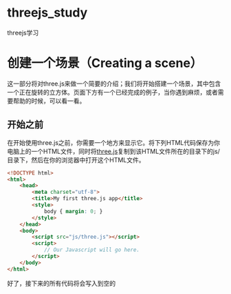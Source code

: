 # threejs_study
threejs学习

# 创建一个场景（Creating a scene）

这一部分将对three.js来做一个简要的介绍；我们将开始搭建一个场景，其中包含一个正在旋转的立方体。页面下方有一个已经完成的例子，当你遇到麻烦，或者需要帮助的时候，可以看一看。

## 开始之前

在开始使用three.js之前，你需要一个地方来显示它。将下列HTML代码保存为你电脑上的一个HTML文件，同时将[three.js](https://threejs.org/build/three.js)复制到该HTML文件所在的目录下的js/目录下，然后在你的浏览器中打开这个HTML文件。

```html
<!DOCTYPE html> 
<html> 	
    <head> 		
        <meta charset="utf-8"> 		
        <title>My first three.js app</title> 		
        <style> 			
            body { margin: 0; } 		
        </style> 	
    </head> 	
    <body> 		
        <script src="js/three.js"></script> 		
        <script> 			
            // Our Javascript will go here. 		
        </script> 	
    </body> 
</html>
```



好了，接下来的所有代码将会写入到空的<script>标签中。

## 创建一个场景

为了真正能够让你的场景借助three.js来进行显示，我们需要以下几个对象：场景、相机和渲染器，这样我们就能透过摄像机渲染出场景。

```javascript
const scene = new THREE.Scene(); 
const camera = new THREE.PerspectiveCamera( 75, window.innerWidth / window.innerHeight, 0.1, 1000 ); 
const renderer = new THREE.WebGLRenderer(); 
renderer.setSize( window.innerWidth, window.innerHeight ); 
document.body.appendChild( renderer.domElement );
```

我们花一点点时间来解释一下这里发生了什么。我们现在建立了场景、相机和渲染器。

three.js里有几种不同的相机，在这里，我们使用的是**PerspectiveCamera**（透视摄像机）。

第一个参数是**视野角度（FOV）**。视野角度就是无论在什么时候，你所能在显示器上看到的场景的范围，它的单位是角度(与弧度区分开)。

第二个参数是**长宽比（aspect ratio）**。 也就是你用一个物体的宽除以它的高的值。比如说，当你在一个宽屏电视上播放老电影时，可以看到图像仿佛是被压扁的。

接下来的两个参数是**近截面**（near）和**远截面**（far）。 当物体某些部分比摄像机的**远截面**远或者比**近截面**近的时候，该这些部分将不会被渲染到场景中。或许现在你不用担心这个值的影响，但未来为了获得更好的渲染性能，你将可以在你的应用程序里去设置它。

接下来是渲染器。这里是施展魔法的地方。除了我们在这里用到的WebGLRenderer渲染器之外，Three.js同时提供了其他几种渲染器，当用户所使用的浏览器过于老旧，或者由于其他原因不支持WebGL时，可以使用这几种渲染器进行降级。

除了创建一个渲染器的实例之外，我们还需要在我们的应用程序里设置一个渲染器的尺寸。比如说，我们可以使用所需要的渲染区域的宽高，来让渲染器渲染出的场景填充满我们的应用程序。因此，我们可以将渲染器宽高设置为浏览器窗口宽高。对于性能比较敏感的应用程序来说，你可以使用**setSize**传入一个较小的值，例如**window.innerWidth/2**和**window.innerHeight/2**，这将使得应用程序在渲染时，以一半的长宽尺寸渲染场景。

如果你希望保持你的应用程序的尺寸，但是以较低的分辨率来渲染，你可以在调用**setSize**时，将**updateStyle**（第三个参数）设为false。例如，假设你的<canvas> 标签现在已经具有了100%的宽和高，调用**setSize(window.innerWidth/2, window.innerHeight/2, false)**将使得你的应用程序以一半的分辨率来进行渲染。

最后一步很重要，我们将**renderer**（渲染器）的dom元素（renderer.domElement）添加到我们的HTML文档中。这就是渲染器用来显示场景给我们看的<canvas>元素。

*“嗯，看起来很不错，那你说的那个立方体在哪儿？”*接下来，我们就来添加立方体。

```js
const geometry = new THREE.BoxGeometry(); 
const material = new THREE.MeshBasicMaterial( { color: 0x00ff00 } ); 
const cube = new THREE.Mesh( geometry, material ); 
scene.add( cube ); 
camera.position.z = 5;
```

要创建一个立方体，我们需要一个**BoxGeometry**（立方体）对象. 这个对象包含了一个立方体中所有的顶点（**vertices**）和面（**faces**）。未来我们将在这方面进行更多的探索。

接下来，对于这个立方体，我们需要给它一个材质，来让它有颜色。Three.js自带了几种材质，在这里我们使用的是**MeshBasicMaterial**。所有的材质都存有应用于他们的属性的对象。在这里为了简单起见，我们只设置一个color属性，值为**0x00ff00**，也就是绿色。这里所做的事情，和在CSS或者Photoshop中使用十六进制(**hex colors**)颜色格式来设置颜色的方式一致。

第三步，我们需要一个**Mesh**（网格）。 网格包含一个几何体以及作用在此几何体上的材质，我们可以直接将网格对象放入到我们的场景中，并让它在场景中自由移动。

默认情况下，当我们调用**scene.add()**的时候，物体将会被添加到**(0,0,0)**坐标。但将使得摄像机和立方体彼此在一起。为了防止这种情况的发生，我们只需要将摄像机稍微向外移动一些即可。

## 渲染场景

现在，如果将之前写好的代码复制到HTML文件中，你不会在页面中看到任何东西。这是因为我们还没有对它进行真正的渲染。为此，我们需要使用一个被叫做“**渲染循环**”（render loop）或者“**动画循环**”（animate loop）的东西。

```js
function animate() { 
    requestAnimationFrame( animate ); 
    renderer.render( scene, camera ); 
} 
animate();
```



在这里我们创建了一个使渲染器能够在每次屏幕刷新时对场景进行绘制的循环（在大多数屏幕上，刷新率一般是60次/秒）。如果你是一个浏览器游戏开发的新手，你或许会说*“为什么我们不直接用setInterval来实现刷新的功能呢？”*当然啦，我们的确可以用setInterval，但是，**requestAnimationFrame**有很多的优点。最重要的一点或许就是当用户切换到其它的标签页时，它会暂停，因此不会浪费用户宝贵的处理器资源，也不会损耗电池的使用寿命。

## 使立方体动起来

在开始之前，如果你已经将上面的代码写入到了你所创建的文件中，你可以看到一个绿色的方块。让我们来做一些更加有趣的事 —— 让它旋转起来。

将下列代码添加到animate()函数中**renderer.render**调用的上方：

```js
cube.rotation.x += 0.01; 
cube.rotation.y += 0.01;
```



这段代码每帧都会执行（正常情况下是60次/秒），这就让立方体有了一个看起来很不错的旋转动画。基本上来说，当应用程序运行时，如果你想要移动或者改变任何场景中的东西，都必须要经过这个动画循环。当然，你可以在这个动画循环里调用别的函数，这样你就不会写出有上百行代码的**animate**函数。

## 结果

祝贺你！你现在已经成功完成了你的第一个Three.js应用程序。虽然它很简单，但现在你已经有了一个入门的起点。

下面是完整的代码，可在[live example](https://jsfiddle.net/fxurzeb4/)运行、编辑；运行或者修改代码有助于你更好的理解它是如何工作的。

```html
<html> 	
    <head> 		
        <meta charset="utf-8"> 		
        <title>My first three.js app</title> 		
        <style> 			
            body { margin: 0; } 		
        </style> 	
    </head> 	
    <body> 		
        <script src="js/three.js"></script> 		
        <script> 			
            const scene = new THREE.Scene(); 			
            const camera = new THREE.PerspectiveCamera( 75, window.innerWidth / window.innerHeight, 0.1, 1000 );  			
            const renderer = new THREE.WebGLRenderer(); 			
            renderer.setSize( window.innerWidth, window.innerHeight ); 			
            document.body.appendChild( renderer.domElement );  			
            const geometry = new THREE.BoxGeometry(); 			
            const material = new THREE.MeshBasicMaterial( { color: 0x00ff00 } ); 			
            const cube = new THREE.Mesh( geometry, material ); 			
            scene.add( cube );  			
            camera.position.z = 5;  			
            const animate = function () { 				
                requestAnimationFrame( animate );  				
                cube.rotation.x += 0.01; 				
                cube.rotation.y += 0.01;  				
                renderer.render( scene, camera ); 			
            };  			
            animate(); 		
        </script> 	
    </body> 
</html>
```



# 安装（Installation）

你可以使用[npm](https://www.npmjs.com/)以及现代构建工具来安装 three.js ，也可以只需静态主机或是 CDN 来快速上手。对于大多数用户来说，从 npm 安装是最佳选择。

无论你选择哪种方式，请始终保持一致，并注意从相同版本的库中导入所有文件。混合不同来源的文件可能会导致包含重复代码，甚至会以意料之外的方式破坏应用程序，

所有安装 three.js 的方式都依赖于 ES modules（参见 [Eloquent JavaScript: ECMAScript Modules](https://eloquentjavascript.net/10_modules.html#h_hF2FmOVxw7)）。ES modules使你能够在最终项目中包含所需库的一小部分。

## 安装自 npm

要安装[three](https://www.npmjs.com/package/three) 的 npm 模块，请在你的项目文件夹里打开终端窗口，并运行：

```shell
npm install --save three
```

包将会被下载并安装。然后你就可以将它导入你的代码了：

```javascript
// 方式 1: 导入整个 three.js核心库 
import * as THREE from 'three'; 
const scene = new THREE.Scene();  

// 方式 2: 仅导入你所需要的部分 
import { Scene } from 'three'; 
const scene = new Scene();
```

从npm上进行安装的时候，几乎总是使用某种构建工具（[bundling tool](https://eloquentjavascript.net/10_modules.html#h_zWTXAU93DC)）来将你项目中需要的所有包组合到一个独立的JavaScript软件中。虽然任何现代的 JavaScript 打包器都可以和 three.js 一起使用，但最流行的选择是 [webpack](https://webpack.js.org/) 。

并非所有功能都可以通过 *three* 模块来直接访问（也称为“裸导入”）。three.js 中其它较为流行的部分 —— 如控制器（control）、加载器（loader）以及后期处理效果（post-processing effect） —— 必须从 [examples/jsm](https://github.com/mrdoob/three.js/tree/dev/examples/jsm) 子目录下导入。了解更多信息，请参阅下方的*示例*。

你可以从 [Eloquent JavaScript: Installing with npm](https://eloquentjavascript.net/20_node.html#h_J6hW/SmL/a) 来了解更多有关 npm 模块的信息。

## 从CDN或静态主机安装

通过将文件上传到你自己的服务器，或是使用一个已存在的CDN，three.js 便可以不借助任何构建系统来进行使用。由于 three.js 依赖于ES module，因此任何引用它的script标签必须使用*type="module"*。如下所示：

```html
<script type="module">    
    // 通过访问 https://cdn.skypack.dev/three 来查找最新版本。    
    import * as THREE from 'https://cdn.skypack.dev/three@<version>';    
    const scene = new THREE.Scene();  
</script>
```



并非所有功能都可以通过 *build/three.module.js* 模块来直接访问。three.js 中其它较为流行的部分 —— 如控制器（control）、加载器（loader）以及后期处理效果（post-processing effect） —— 必须从 [examples/jsm](https://github.com/mrdoob/three.js/tree/dev/examples/jsm) 子目录下导入。了解更多信息，请参阅下方的*示例*。

## 示例

three.js的核心专注于3D引擎最重要的组件。其它很多有用的组件 —— 如控制器（control）、加载器（loader）以及后期处理效果（post-processing effect） —— 是 [examples/jsm](https://github.com/mrdoob/three.js/tree/dev/examples/jsm) 目录的一部分。它们被称为“示例”，虽然你可以直接将它们拿来使用，但它们也需要重新混合以及定制。这些组件和 three.js 的核心保持同步，而 npm 上类似的第三方包则由不同的作者进行维护，可能不是最新的。

示例无需被单独地*安装*，但需要被单独地*导入*。如果 three.js 是使用 npm 来安装的，你可以使用如下代码来加载轨道控制器（OrbitControls）：

```js
import { OrbitControls } from 'three/examples/jsm/controls/OrbitControls.js'; 
const controls = new OrbitControls();
```



如果 three.js 安装自一个 CDN ，请使用相同的 CDN 来安装其他组件：

```html
<script type="module">    
    // 通过访问 https://cdn.skypack.dev/three 来查找最新版本。    
    import { OrbitControls } from 'https://cdn.skypack.dev/three@<version>/examples/jsm/controls/OrbitControls.js';    
    const controls = new OrbitControls();  
</script>
```



所有文件使用相同版本是十分重要的。请勿从不同版本导入不同的示例，也不要使用与 three.js 本身版本不一致的示例。

## 兼容性

### CommonJS 导入

虽然现代的 JavaScript 打包器已经默认支持ES module，然而也有一些较旧的构建工具并不支持。对于这些情况，你或许可以对这些打包器进行配置，让它们能够理解 ES module 。例如，[Browserify](http://browserify.org/) 仅需 [babelify](https://github.com/babel/babelify) 插件。

### Import maps

和从静态主机或CDN来进行安装的方式相比，从npm安装时，导入的路径有所不同。我们意识到，对于使用两种不同方式的用户群体来说，这是一个人体工程学问题。使用构建工具与打包器的开发者更喜欢仅使用单独的包说明符（如'three'）而非相对路径，而*examples/*目录中的文件使用相对于 *three.module.js* 的引用并不符合这一期望。对于不使用构建工具的人（用于快速原型、学习或个人参考）来说，或许也会很反感这些相对导入。这些相对导入需要确定目录结构，并且比全局 *THREE.** 命名空间更不宽容。

我们希望在 [import maps](https://github.com/WICG/import-maps) 广泛可用时，能够移除这些相对路径，将它们替换为单独的包说明符，'three'。这更加符合构建工具对npm包的期望，且使得两种用户群体在导入文件时能够编写完全相同的代码。对于更偏向于避免使用构建工具的用户来说，一个简单的 JSON 映射即可将所有的导入都定向到一个 CDN 或是静态文件夹。通过实验，目前你可以通过一个 import map 的 polyfill，来尝试更简洁的导入，如 [import map example](https://glitch.com/edit/#!/three-import-map?path=index.html) 示例中所示。

### Node.js

在 [Node.js](https://eloquentjavascript.net/20_node.html) 下使用 three.js 较为困难，原因有2条：

首先， three.js 是为 web 而构建的，其依赖于浏览器，以及并不总是存在于 Node.js 中的 DOM API。其中的一些问题可使用类似 [headless-gl](https://github.com/stackgl/headless-gl) 的 shim ，或使用定制的替代品来替换掉一些组件（例如 TextureLoader ）来进行解决。其他的 DOM API 或许和使用它们的代码紧密相连在一起，并且很难解决。我们欢迎简单且可维护的 pull request，以改善对 Node.js 的支持。但建议您首先提出一个 issue 来讨论您的改进。

第二，Node.js 对于 ES module 的支持可以说……很复杂。在 Node.js v12 中， three.js 的核心库可使用 *require('three')* 来作为 CommonJS module 进行导入。然而，大多数在 *examples/jsm* 中的示例组件并不能够这样。未来版本的 Node.js 或许可以解决这个问题，但同时你可能需要一些类似 [esm](https://github.com/standard-things/esm) 的解决方案，来使得你的 Node.js 应用程序识别 ES module。

# 浏览器支持（Browser support）

## 总览

在所有现代浏览器中，Three.js可以使用WebGL来渲染场景。对于较旧的浏览器，特别是Internet Explorer 10或者更低版本浏览器，你将需要回落到其它[renderers](https://github.com/mrdoob/three.js/tree/master/examples/jsm/renderers)（CSS2DRenderer、CSS3DRenderer、SVGRenderer）。此外，你或许不得不包含一些额外的“填充物”来解决兼容性问题，特别是当你使用[/examples](https://github.com/mrdoob/three.js/tree/master/examples)目录中的文件时。

注意：如果你并不需要支持较旧的浏览器，那就不推荐使用其他渲染器来进行渲染，因为与WebGLRenderer相比，其它渲染器渲染较慢，并且不支持WebGL的诸多特性。

## 支持WebGL的浏览器

Google Chrome 9+、Firefox 4+、Opera 15+、Safari 5.1+、Internet Explorer 11 和 Microsoft Edge。你可以点击[Can I use WebGL](https://caniuse.com/#feat=webgl)来查阅各个浏览器对WebGL的支持性。

## 在Three.js中所使用到的JavaScript语言特性或者Web API

这里是一些在Three.js中使用到的特性，其中的一部分需要额外的“填充物”（Polyfills）来解决兼容性问题。

| 特性             | 适用范围 | 模块                                                         |
| :--------------- | :------- | :----------------------------------------------------------- |
| Typed Arrays     | Source   | BufferAttribute, BufferGeometry, etc.                        |
| Web Audio API    | Source   | Audio, AudioContext, AudioListener, etc.                     |
| WebXR Device API | Source   | WebXRManager                                                 |
| Blob             | Source   | FileLoader, etc.                                             |
| Promise          | Examples | GLTFLoader, DRACOLoader, BasisTextureLoader, GLTFExporter, VRButton, ARButton, etc. |
| Fetch            | Examples | ImageBitmapLoader, etc.                                      |
| File API         | Examples | GLTFExporter, etc.                                           |
| URL API          | Examples | GLTFLoader, etc.                                             |
| Pointer Lock API | Examples | PointerLockControls                                          |

## 关于用于解决兼容性问题的“填充物”

根据你的需求，引入相关的“填充物”即可。以IE9为例，你至少需要来使用“填充物”完成以下的功能。

- Typed Arrays
- Blob

### 建议的“填充物”

- [core-js](https://github.com/zloirock/core-js)
- [typedarray.js](https://github.com/inexorabletash/polyfill/blob/master/typedarray.js)
- [ES6-Promise](https://github.com/stefanpenner/es6-promise/)
- [Blob.js](https://github.com/eligrey/Blob.js)
- [fetch](https://github.com/github/fetch)

# WebGL兼容性检查（WebGL compatibility check）

虽然这个问题现在已经变得越来不明显，但不可否定的是，某些设备以及浏览器直到现在仍然不支持WebGL。
以下的方法可以帮助你检测当前用户所使用的环境是否支持WebGL，如果不支持，将会向用户提示一条信息。

请将https://github.com/mrdoob/three.js/blob/master/examples/jsm/WebGL.js引入到你的文件，并在尝试开始渲染之前先运行该文件。

```js
if (WEBGL.isWebGLAvailable()) {    
    // Initiate function or other initializations here    
    animate(); 
} else {    
    const warning = WEBGL.getWebGLErrorMessage(); 
    document.getElementById('container').appendChild(warning); 
}
```

# 如何在本地运行Three.js（How to run things locally）

倘若你只是使用Three.js库中所提供的几何体，且不载入任何纹理贴图，则网页是可以从本地的文件系统中打开，并且是能够直接运行的，只需在文件管理器中双击HTML文件，它就可以在浏览器中进行显示。 （此时你将在地址栏中看到类似这样的URL：*file:///yourFile.html*）

## 从外部文件载入的内容

倘若你需要从外部文件里载入几何体或是纹理贴图，由于浏览器[same origin policy](http://en.wikipedia.org/wiki/Same_origin_policy)（同源策略）的安全限制，从本地文件系统载入外部文件将会失败，同时抛出安全性异常。

这里有两种方法来解决这个问题：

1. 在浏览器中改变本地文件的安全策略，这将使你可以通过`file:///yourFile.html`来直接运行本地文件系统中的文件。
2. 从本地的服务器运行文件，这可以让你通过`http://localhost/yourFile.html`来访问运行在本地服务器上的文件。

倘若你选择第一种方法，请小心，倘若你使用同一个浏览器来进行日常网络冲浪，你将可能会触发一些漏洞。 你或许可以创建一个用于开发环境的独立的浏览器配置文件或者快捷方式，仅仅用于本地开发；这将使得日常使用环境与开发环境相分离，以保证日常使用环境的安全性。 接下来，我们来看一看除此之外的别的方法。

## 运行一个本地的服务器

很多的编程语言都具有一个内置的简易HTTP服务器。它们的功能并不像能够被用于生产环境的服务器，例如[Apache](https://www.apache.org/) 或者 [NGINX](https://nginx.org/)那样完善， 但对于你来测试three.js应用程序来说，它们就已经足够了。

### 流行的代码编辑器插件

一些代码编辑器具有插件，可以根据需要生成简单的服务器。

- Visual Studio Code [Live Server](https://marketplace.visualstudio.com/items?itemName=ritwickdey.LiveServer) 插件。
- Atom [Live Server](https://atom.io/packages/atom-live-server) 插件。

### Servez

[Servez](https://greggman.github.io/servez) 一个具有界面的简单服务器。

### Node.js server

Node.js 具有一个简单的HTTP服务器包，如需安装，请执行：

```
npm install http-server -g
```

若要从本地目录下运行，请执行：

```
http-server . -p 8000
```

### Python server

如果你已经安装好了[Python](http://python.org/)，只需要从命令行里便可以运行它（从工作目录）：

```
//Python 2.x python -m SimpleHTTPServer //Python 3.x python -m http.server
```

这将会在为当前目录在8000端口创建一个服务器，也就是说你可以在地址栏里输入这个地址来访问已经创建好的服务器：

```
http://localhost:8000/
```

### Ruby server

如果你已经安装好了Ruby，通过执行下列命也可以创建同样的服务器：

```
ruby -r webrick -e "s = WEBrick::HTTPServer.new(:Port => 8000, :DocumentRoot => Dir.pwd); trap('INT') { s.shutdown }; s.start"
```

### PHP server

PHP自从5.4.0版本开始，就内置了一个Web服务器：

```
php -S localhost:8000
```

### Lighttpd

Lighttpd是一个轻量级的通用Web服务器，在这里，我们将介绍如何在OS X上使用HomeBrew来安装它。 和我们在这里讨论的其他服务器不同，lighttpd是一个成熟的、准用于生产环境的服务器。

1. 通过HomeBrew安装lighttpd`brew install lighttpd`
2. 在你希望作为服务器来运行的目录里，创建一个名为lighttpd.conf的配置文件。 这是一个配置文件的样本：[TutorialConfiguration](http://redmine.lighttpd.net/projects/lighttpd/wiki/TutorialConfiguration)。
3. 在配置文件里，将server.document-root更改为你将要创建的服务器中的文件的所在的目录。
4. 通过这个命令来启动：`lighttpd -f lighttpd.conf`
5. 使用浏览器打开http://localhost:3000/，然后服务器将可以从你所选择的目录中向你提供静态文件。

### IIS

如果你正在使用Microsoft IIS来作为网站服务器，在服务器载入之前，请为.fbx扩展名增加MIME类型。

```
File name externsion: fbx        MIME Type: text/plain
```

在默认情况下，IIS阻止 .fbx、 .obj 文件的下载，因此你必须对IIS进行配置，使得这些类型的文件可以被下载。

其它简单的替代方案你可以在Stack Overflow上找到：[click here](http://stackoverflow.com/q/12905426/24874)。

# 画线（Drawing lines）

假设你将要画一个圆或者画一条线，而不是一个线框模型，或者说不是一个Mesh（网格）。 第一步我们要做的，是设置好renderer（渲染器）、scene（场景）和camera（相机）-（如果对这里所提到的东西，还不了解，请阅读本手册第一章“创建一个场景 - Creating a scene”）。

这是我们将要用到的代码：

```
const renderer = new THREE.WebGLRenderer(); renderer.setSize( window.innerWidth, window.innerHeight ); document.body.appendChild( renderer.domElement ); const camera = new THREE.PerspectiveCamera( 45, window.innerWidth / window.innerHeight, 1, 500 ); camera.position.set( 0, 0, 100 ); camera.lookAt( 0, 0, 0 ); const scene = new THREE.Scene();
```

接下来我们要做的事情是定义一个材质。对于线条来说，我们能使用的材质只有LineBasicMaterial 或者 LineDashedMaterial。

```
//create a blue LineBasicMaterial const material = new THREE.LineBasicMaterial( { color: 0x0000ff } );
```

定义好材质之后，我们需要一个带有一些顶点的geometry（几何体）。

```
const points = []; points.push( new THREE.Vector3( - 10, 0, 0 ) ); points.push( new THREE.Vector3( 0, 10, 0 ) ); points.push( new THREE.Vector3( 10, 0, 0 ) ); const geometry = new THREE.BufferGeometry().setFromPoints( points );
```

注意，线是画在每一对连续的顶点之间的，而不是在第一个顶点和最后一个顶点之间绘制线条（线条并未闭合）。

既然我们已经有了能够画两条线的点和一个材质，那我们现在就可以将他们组合在一起，形成一条线。

```
const line = new THREE.Line( geometry, material );
```

剩下的事情就是把它添加到场景中，并调用render（渲染）函数。

```
scene.add( line ); renderer.render( scene, camera );
```

你现在应当已经看到了一个由两条蓝线组成的、指向上的箭头。

# 创建文字（Creating text）

有时候，您可能需要在你的Three.js应用程序中使用到文本，这里有几种方法可以做到。

## 1. DOM + CSS

使用HTML通常是最简单、最快速的添加文本的方法，这是大多数的Three.js示例中用于添加描述性叠加文字的方法。

你可以在这里添加内容

<div id="info">Description</div>

然后使用CSS来将其绝对定位在其它具有z-index的元素之上，尤其是当你全屏运行three.js的时候。

`#info { position: absolute; top: 10px; width: 100%; text-align: center; z-index: 100; display:block; }`

## 2. 将文字绘制到画布中，并将其用作Texture（纹理）

如果你希望在three.js的场景中的平面上轻松地绘制文本，请使用此方法。

## 3. 在你所喜欢的3D软件里创建模型，并导出给three.js

如果你更喜欢使用3D建模软件来工作并导出模型到three.js，请使用这种方法。

## 4. three.js自带的文字几何体

如果你更喜欢使用纯three.js来工作，或者创建能够由程序改变的、动态的3D文字，你可以创建一个其几何体为THREE.TextGeometry的实例的网格：

`new THREE.TextGeometry( text, parameters );`

然而，为了使得它能够工作，你的TextGeometry需要在其“font”参数上设置一个THREE.Font的实例。
请参阅 TextGeometry 页面来阅读如何完成此操作的详细信息，以及每一个接收的参数的描述，还有由three.js分发、自带的JSON字体的列表。

### 示例

[WebGL / geometry / text](https://threejs.org/examples/#webgl_geometry_text)
[WebGL / shadowmap](https://threejs.org/examples/#webgl_shadowmap)

如果Typeface已经关闭，或者没有你所想使用的字体，这有一个教程:http://www.jaanga.com/2012/03/blender-to-threejs-create-3d-text-with.html
这是一个在blender上运行的python脚本，能够让你将文字导出为Three.js的JSON格式。

## 5. 位图字体

BMFonts (位图字体) 可以将字形批处理为单个BufferGeometry。BMFont的渲染支持自动换行、字母间距、字句调整、signed distance fields with standard derivatives、multi-channel signed distance fields、多纹理字体等特性。 详情请参阅 [three-mesh-ui](https://github.com/felixmariotto/three-mesh-ui) 或 [three-bmfont-text](https://github.com/Jam3/three-bmfont-text)。

现有库存的字体在项目中同样可用，就像[A-Frame Fonts](https://github.com/etiennepinchon/aframe-fonts)一样， 或者你也可以从任何TTF字体中创建你自己的字体，优化时，只需要包含项目中所需的字符即可。

这是一些有用的工具：

- [msdf-bmfont-web](http://msdf-bmfont.donmccurdy.com/) *(web-based)*
- [msdf-bmfont-xml](https://github.com/soimy/msdf-bmfont-xml) *(commandline)*
- [hiero](https://github.com/libgdx/libgdx/wiki/Hiero) *(desktop app)*

# 载入3D模型（Loading 3D models）

目前，3D模型的格式有成千上万种可供选择，但每一种格式都具有不同的目的、用途以及复杂性。 虽然[ three.js已经提供了多种导入工具](https://github.com/mrdoob/three.js/tree/dev/examples/jsm/loaders)， 但是选择正确的文件格式以及工作流程将可以节省很多时间，以及避免遭受很多挫折。某些格式难以使用，或者实时体验效率低下，或者目前尚未得到完全支持。

对大多数用户，本指南向你推荐了一个工作流程，并向你提供了一些当没有达到预期效果时的建议。

## 在开始之前

如果你是第一次运行一个本地服务器，可以先阅读[how to run things locally](https://threejs.org/docs/#manual/introduction/How-to-run-things-locally)。 正确地托管文件，可以避免很多查看3D模型时的常见错误。

## 推荐的工作流程

如果有可能的话，我们推荐使用glTF（gl传输格式）。.GLB和.GLTF是这种格式的这两种不同版本， 都可以被很好地支持。由于glTF这种格式是专注于在程序运行时呈现三维物体的，所以它的传输效率非常高，且加载速度非常快。 功能方面则包括了网格、材质、纹理、皮肤、骨骼、变形目标、动画、灯光和摄像机。

公共领域的glTF文件可以在网上找到，例如 [Sketchfab](https://sketchfab.com/models?features=downloadable&sort_by=-likeCount&type=models)，或者很多工具包含了glTF的导出功能：

- [Blender](https://www.blender.org/) by the Blender Foundation
- [Substance Painter](https://www.allegorithmic.com/products/substance-painter) by Allegorithmic
- [Modo](https://www.foundry.com/products/modo) by Foundry
- [Toolbag](https://www.marmoset.co/toolbag/) by Marmoset
- [Houdini](https://www.sidefx.com/products/houdini/) by SideFX
- [Cinema 4D](https://labs.maxon.net/?p=3360) by MAXON
- [COLLADA2GLTF](https://github.com/KhronosGroup/COLLADA2GLTF) by the Khronos Group
- [FBX2GLTF](https://github.com/facebookincubator/FBX2glTF) by Facebook
- [OBJ2GLTF](https://github.com/AnalyticalGraphicsInc/obj2gltf) by Analytical Graphics Inc
- …and [还有更多](http://github.khronos.org/glTF-Project-Explorer/)

倘若你所喜欢的工具不支持glTF格式，请考虑向该工具的作者请求glTF导出功能， 或者在[the glTF roadmap thread](https://github.com/KhronosGroup/glTF/issues/1051)贴出你的想法。

当glTF不可用的时候，诸如FBX、OBJ或者COLLADA等等其它广受欢迎的格式在Three.js中也是可以使用、并且定期维护的。

## 加载

Only a few loaders (e.g. ObjectLoader) are included by default with three.js — others should be added to your app individually.

```
import { GLTFLoader } from 'three/examples/jsm/loaders/GLTFLoader.js';
```

一旦你引入了一个加载器，你就已经准备好为场景添加模型了。不同加载器之间可能具有不同的语法 —— 当使用其它格式的时候请参阅该格式加载器的示例以及文档。对于glTF，使用全局script的用法类似：

```
const loader = new GLTFLoader(); loader.load( 'path/to/model.glb', function ( gltf ) { 	scene.add( gltf.scene ); }, undefined, function ( error ) { 	console.error( error ); } );
```

请参阅GLTFLoader documentation来深入了解详细信息。

## 故障排除

你花了几个小时亲手建了一个堪称杰作的模型，现在你把它给导入到网页中—— 哦，天呐~😭它导入以后完全失真了、材质贴图丢了、或者说整个模型完全丢失了！
接下来我们来按照下面的步骤排除故障：

1. 在Javascript的Console中查找错误，并确定当你调用*.load()*的时候，使用了*onError*回调函数来输出结果。
2. 请在其它的应用程序中查看3D模型。对于glTF格式的模型来说，可以直接在下面的应用程序中进行查看： [three.js](https://gltf-viewer.donmccurdy.com/)和 [babylon.js](http://sandbox.babylonjs.com/)。 如果该模型能够在一个或者多个应用程序中正确地呈现，请[点击这里向three.js提交Bug报告](https://github.com/mrdoob/three.js/issues/new)。 如果模型不能在任意一个应用程序里显示，我们强烈鼓励你向我们提交Bug报告，并告知我们你的模型是使用哪一款应用程序创建的。
3. 尝试将模型放大或缩小到原来的1000倍。许多模型的缩放比例各不相同，如果摄像机位于模型内，则大型模型将可能不会显示。
4. 尝试添加一个光源并改变其位置。模型或许被隐藏在黑暗中。
5. 在网络面板中查找失败的纹理贴图请求，比如说*C:\\Path\To\Model\texture.jpg*。载入贴图时，请使用相对于模型文件路径，例如 *images/texture.jpg* —— 这或许需要在文本编辑器中来对模型文件进行修改。

## 请求帮助

如果你已经尝试经历了以上故障排除的过程，但是你的模型仍然无法工作，寻求正确的方法来获得帮助将使您更快地获得解决方案。 您可以将您的问题发布到[three.js forum](https://discourse.threejs.org/)， 同时，尽可能将你的模型（或者一个简单的、具有相同问题的模型）包含在你能够使用的任何格式中，为其他人提供足够的信息，以便快速重现这个问题 —— 最好是一个能够现场演示的Demo。

# 常见问题（FAQ）

## 哪一种三维物体格式能够得到最好地支持？

推荐使用glTF（gl传输格式）来对三维物体进行导入和导出，由于glTF这种格式专注于在程序运行时呈现三维物体，因此它的传输效率非常高，且加载速度非常快。

three.js同样也为其它广受欢迎的格式（例如FBX、Collada以及OBJ等）提供了载入工具。即便如此，你应当还是首先尝试着在你的项目中建立一个基于glTF的工作流程。 了解更多详细信息，请查看[loading 3D models](https://threejs.org/docs/#manual/introduction/Loading-3D-models)。

## 为什么在示例中会有一些和viewport相关的meta标签？

<meta name="viewport" content="width=device-width, user-scalable=no, minimum-scale=1.0, maximum-scale=1.0">

这些标签用于在移动端浏览器上控制视口的大小和缩放（页面内容可能会以与可视区域不同的大小来呈现）。

[Safari: Using the Viewport](https://developer.apple.com/library/content/documentation/AppleApplications/Reference/SafariWebContent/UsingtheViewport/UsingtheViewport.html)

[MDN: Using the viewport meta tag](https://developer.mozilla.org/en-US/docs/Web/HTML/Viewport_meta_tag)

## 如何在窗口调整大小时保持场景比例不变？

我们希望所有的物体，无论它们距离摄像机有多远，都能呈现相同尺寸，即使是在窗口被重新调整大小的时候。 解决这个问题的关键，是一个很重要的公式：给定距离，求可见高度`visible_height = 2 * Math.tan( ( Math.PI / 180 ) * camera.fov / 2 ) * distance_from_camera;`如果我们以一定的百分比增加了窗口的高度，那我们所想要的结果便是所有距离的可见高度都增加相同的百分比。 这并不能通过改变摄像机的位置来实现，相反，你得改变摄像机的视野角度（FOV）。这是个示例：[Example](http://jsfiddle.net/Q4Jpu/).

## 为什么我的物体的一部分是不可见的？

这可能是由于面剔除而导致的。面是具有朝向的，这个朝向决定了哪边是正面或者哪边是背面。 在正常情况下，渲染时会将背面进行剔除。要查看这是不是你所遇到的问题，请将material的side更改为THREE.DoubleSide。`material.side = THREE.DoubleSide`

# 一些有用的链接（Useful links）

以下是一些在你学习three.js过程中，可能会对你有所帮助的链接。
如果你想在此添加内容，或是认为下方某个链接不再相关或无法工作， 请随时点击右下角“编辑”按钮来进行一些更改。

需要注意的是，由于three.js处于快速发展中，很多链接会包含过时的信息 —— 如果某个地方不能够如你所想或如链接中所说的正常工作， 请查看浏览器控制台中的警告和报错信息，同时也请参阅相关的文档页面。

## 帮助论坛

Three.js官方使用[forum](https://discourse.threejs.org/)（官方论坛） 和 [Stack Overflow](http://stackoverflow.com/tags/three.js/info)来处理帮助请求。 如果你需要一些帮助，这才是你所要去的地方。请**一定不要**在GitHub上提issue来寻求帮助。

## 教程以及课程

### three.js入门

- [Three.js Fundamentals starting lesson](https://threejsfundamentals.org/threejs/lessons/threejs-fundamentals.html)
- [Beginning with 3D WebGL](https://codepen.io/rachsmith/post/beginning-with-3d-webgl-pt-1-the-scene) by [Rachel Smith](https://codepen.io/rachsmith/).
- [Animating scenes with WebGL and three.js](https://www.august.com.au/blog/animating-scenes-with-webgl-three-js/)

### 更加广泛、高级的文章与教程

- [Discover three.js](https://discoverthreejs.com/)
- [Three.js Fundamentals](https://threejsfundamentals.org/)
- [Collection of tutorials](http://blog.cjgammon.com/) by [CJ Gammon](http://www.cjgammon.com/).
- [Glossy spheres in three.js](https://medium.com/soffritti.pierfrancesco/glossy-spheres-in-three-js-bfd2785d4857).
- [Interactive 3D Graphics](https://www.udacity.com/course/cs291) - a free course on Udacity that teaches the fundamentals of 3D Graphics, and uses three.js as its coding tool.
- [Aerotwist](https://aerotwist.com/tutorials/) tutorials by [Paul Lewis](https://github.com/paullewis/).
- [Learning Three.js](http://learningthreejs.com/) – a blog with articles dedicated to teaching three.js
- [Three.js Bookshelf](https://discourse.threejs.org/t/three-js-bookshelf/2468) - Looking for more resources about three.js or computer graphics in general? Check out the selection of literature recommended by the community.

## 新闻与更新

- [Three.js on Twitter](https://twitter.com/hashtag/threejs)
- [Three.js on reddit](http://www.reddit.com/r/threejs/)
- [WebGL on reddit](http://www.reddit.com/r/webgl/)
- [Learning WebGL Blog](http://learningwebgl.com/blog/) – The authoritive news source for WebGL.

## 示例

- [three-seed](https://github.com/edwinwebb/three-seed/) - three.js starter project with ES6 and Webpack
- [Professor Stemkoskis Examples](http://stemkoski.github.io/Three.js/index.html) - a collection of beginner friendly examples built using three.js r60.
- [Official three.js examples](https://threejs.org/examples/) - these examples are maintained as part of the three.js repository, and always use the latest version of three.js.
- [Official three.js dev branch examples](https://raw.githack.com/mrdoob/three.js/dev/examples/) - Same as the above, except these use the dev branch of three.js, and are used to check that everything is working as three.js being is developed.

## 工具

- [physgl.org](http://www.physgl.org/) - JavaScript front-end with wrappers to three.js, to bring WebGL graphics to students learning physics and math.
- [Whitestorm.js](https://whsjs.readme.io/) – Modular three.js framework with AmmoNext physics plugin.
- [Three.js Inspector](http://zz85.github.io/zz85-bookmarklets/threelabs.html)
- [ThreeNodes.js](http://idflood.github.io/ThreeNodes.js/).
- [comment-tagged-templates](https://marketplace.visualstudio.com/items?itemName=bierner.comment-tagged-templates) - VSCode extension syntax highlighting for tagged template strings, like: glsl.js.
- [WebXR-emulator-extension](https://github.com/MozillaReality/WebXR-emulator-extension)

## WebGL参考

- [webgl-reference-card.pdf](https://www.khronos.org/files/webgl/webgl-reference-card-1_0.pdf) - Reference of all WebGL and GLSL keywords, terminology, syntax and definitions.

## 较旧的链接

这些链接是出于历史目的而保留的，你或许可以发现它们仍然很有用，它们可能含有和three.js较为早前版本的有关的信息。

- [AlterQualia at WebGL Camp 3](https://www.youtube.com/watch?v=Dir4KO9RdhM)
- [Yomotsus Examples](http://yomotsu.github.io/threejs-examples/) - a collection of examples using three.js r45.
- [Introduction to Three.js](http://fhtr.org/BasicsOfThreeJS/#1) by [Ilmari Heikkinen](http://github.com/kig/) (slideshow).
- [WebGL and Three.js](http://www.slideshare.net/yomotsu/webgl-and-threejs) by [Akihiro Oyamada](http://github.com/yomotsu) (slideshow).
- [Fast HTML5 game development using three.js](http://bkcore.com/blog/general/adobe-user-group-nl-talk-video-hexgl.html) by [BKcore](https://github.com/BKcore) (video).
- [Trigger Rally](https://www.youtube.com/watch?v=VdQnOaolrPA) by [jareiko](https://github.com/jareiko) (video).
- [ThreeFab](http://blackjk3.github.io/threefab/) - scene editor, maintained up until around three.js r50.
- [Max to Three.js workflow tips and tricks](http://bkcore.com/blog/3d/webgl-three-js-workflow-tips.html) by [BKcore](https://github.com/BKcore)
- [A whirlwind look at Three.js](http://12devsofxmas.co.uk/2012/01/webgl-and-three-js/) by [Paul King](http://github.com/nrocy)
- [Animated selective glow in Three.js](http://bkcore.com/blog/3d/webgl-three-js-animated-selective-glow.html) by [BKcore](https://github.com/BKcore)
- [Building A Physics Simulation Environment](http://www.natural-science.or.jp/article/20120220155529.php) - three.js tutorial in Japanese

# ----------------------进阶--------------------------------------------------

# 如何更新场景（How to update things）

默认情况下，所有对象都会自动更新它们的矩阵（如果它们已添加到场景中）

```
const object = new THREE.Object3D(); scene.add( object );`或者它们是已添加到场景中的另一个对象的子节点:`const object1 = new THREE.Object3D(); const object2 = new THREE.Object3D(); object1.add( object2 ); scene.add( object1 ); //object1 和 object2 会自动更新它们的矩阵
```

但是，如果你知道对象将是静态的，则可以禁用此选项并在需要时手动更新转换矩阵。

```
object.matrixAutoUpdate  = false; object.updateMatrix();
```

## BufferGeometry

BufferGeometries 将信息（例如顶点位置，面索引，法线，颜色，uv和任何自定义属性）存储在buffers —— 也就是， [typed arrays](https://developer.mozilla.org/en-US/docs/Web/JavaScript/Typed_arrays). 这使得它们通常比标准Geometries更快，缺点是更难用。

关于更新BufferGeometries，最重要的是理解你不能调整 buffers 大小（这种操作开销很大，相当于创建了个新的geometry）。 但你可以更新 buffers的内容。

这意味着如果你知道BufferGeometry的一个属性会增长，比如顶点的数量， 你必须预先分配足够大的buffer来容纳可能创建的任何新顶点。 当然，这也意味着BufferGeometry将有一个最大大小 —— 无法创建一个可以高效地无限扩展的BufferGeometry。

我们以在渲染时扩展的line来示例。我们将分配可容纳500个顶点的空间但起初仅绘制2个，使用 在500个顶点的缓冲区中，但首先只使用 BufferGeometry.drawRange。

```
const MAX_POINTS = 500; // geometry const geometry = new THREE.BufferGeometry(); // attributes const positions = new Float32Array( MAX_POINTS * 3 ); // 3 vertices per point geometry.setAttribute( 'position', new THREE.BufferAttribute( positions, 3 ) ); // draw range const drawCount = 2; // draw the first 2 points, only geometry.setDrawRange( 0, drawCount ); // material const material = new THREE.LineBasicMaterial( { color: 0xff0000 } ); // line const line = new THREE.Line( geometry,  material ); scene.add( line );
```

然后我们随机增加顶点到line中，以这样的一种方式：

```
const positions = line.geometry.attributes.position.array; let x, y, z, index; x = y = z = index = 0; for ( let i = 0, l = MAX_POINTS; i < l; i ++ ) {     positions[ index ++ ] = x;    positions[ index ++ ] = y;    positions[ index ++ ] = z;     x += ( Math.random() - 0.5 ) * 30;    y += ( Math.random() - 0.5 ) * 30;    z += ( Math.random() - 0.5 ) * 30; }
```

如果要更改第一次渲染后渲染的*点数*，执行以下操作：

```
line.geometry.setDrawRange( 0, newValue );
```

如果要在第一次渲染后更改position数值，则需要像这样设置needsUpdate标志：

```
line.geometry.attributes.position.needsUpdate = true; // 需要加在第一次渲染之后
```

[这个fiddle](https://jsfiddle.net/xvnctbL0/2/)展示了一个你可以参考的运动的line。

### 例子

[WebGL / custom / attributes](https://threejs.org/examples/#webgl_custom_attributes)
[WebGL / buffergeometry / custom / attributes / particles](https://threejs.org/examples/#webgl_buffergeometry_custom_attributes_particles)

## 材质（Materials）

所有uniforms值都可以自由改变（比如 colors, textures, opacity 等等），这些数值在每帧都发给shader。

GL状态相关参数也可以随时改变（depthTest, blending, polygonOffset 等）。

在运行时无法轻松更改以下属性（一旦material被渲染了一次）：

- uniforms的数量和类型
- 是否存在
  - texture
  - fog
  - vertex colors
  - morphing
  - shadow map
  - alpha test

这些变化需要建立新的shader程序。你需要设置

```
material.needsUpdate = true
```

请记住，这可能会非常缓慢并导致帧率的波动。（特别是在Windows上，因为shader编译在directx中比opengl慢）。

为了获得更流畅的体验，您可以通过“虚拟”值（如零强度光，白色纹理或零密度雾）在一定程度上模拟这些功能的变化。

您可以自由更改用于几何块的材质，但是无法更改对象如何划分为块（根据面材料）。

### 如果你需要在运行时使用不同的材料配置：

如果材料/块的数量很少，您可以事先预先划分物体（例如，人的头发/脸部/身体/上衣/裤子，汽车的前部/侧面/顶部/玻璃/轮胎/内部）。

如果数量很大（例如，每个面可能有所不同），请考虑不同的解决方案，例如使用属性/纹理来驱动不同的每个面部外观。

### 例子

[WebGL / materials / car](https://threejs.org/examples/#webgl_materials_car)
[WebGL / webgl_postprocessing / dof](https://threejs.org/examples/#webgl_postprocessing_dof)

## 纹理（Textures）

如果更改了图像，画布，视频和数据纹理，则需要设置以下标志：

```
texture.needsUpdate = true;
```

渲染对象就会自动更新。

### 例子

[WebGL / materials / video](https://threejs.org/examples/#webgl_materials_video)
[WebGL / rtt](https://threejs.org/examples/#webgl_rtt)

## 相机（Cameras）

相机的位置和目标会自动更新。 如果你需要改变

- fov
- aspect
- near
- far

那么你需要重新计算投影矩阵：

```
camera.aspect = window.innerWidth / window.innerHeight; camera.updateProjectionMatrix();
```

# 如何废置对象（How to dispose of objects）

为了提高性能，并避免应用程序中的内存泄露，一个重要的方面是废置未使用的类库实体。 每当你创建一个**three.js**中的实例时，都会分配一定数量的内存。然而，**three.js**会创建在渲染中所必需的特定对象， 例如几何体或材质，以及与WebGL相关的实体，例如buffers或着色器程序。 非常值得注意的是，这些对象并不会被自动释放；相反，应用程序必须使用特殊的API来释放这些资源。 本指南简要概述了这一API是如何使用的，以及哪些对象是和这一环境相关的。

## 几何体

几何体常用来表示定义为属性集合的顶点信息，**three.js**在内部为每一个属性创建一个[WebGLBuffer](https://developer.mozilla.org/en-US/docs/Web/API/WebGLBuffer)类型的对象。 这些实体仅有在调用BufferGeometry.dispose()的时候才会被删除。 如果应用程序中的几何体已废弃，请执行该方法以释放所有相关资源。

## 材质

材质定义了物体将如何被渲染。**three.js**使用材质所定义的信息来构造一个着色器程序，以用于渲染。 着色器程序只有在相应材质被废置后才能被删除。由于性能的原因，**three.js**尽可能尝试复用已存在的着色器程序。 因此，着色器程序只有在所有相关材质被废置后才被删除。 你可以通过执行Material.dispose()方法来废置材质。

## 纹理

对材质的废置不会对纹理造成影响。它们是分离的，因此一个纹理可以同时被多个材质所使用。 每当你创建一个Texture实例的时候，three.js在内部会创建一个[WebGLTexture](https://developer.mozilla.org/en-US/docs/Web/API/WebGLTexture)实例。 和buffer相似，该对象只能通过调用Texture.dispose()来删除。

## 渲染目标

WebGLRenderTarget类型的对象不仅分配了[WebGLTexture](https://developer.mozilla.org/en-US/docs/Web/API/WebGLTexture)的实例， 还分配了[WebGLFramebuffer](https://developer.mozilla.org/en-US/docs/Web/API/WebGLFramebuffer)和[WebGLRenderbuffer](https://developer.mozilla.org/en-US/docs/Web/API/WebGLRenderbuffer)来实现自定义渲染目标。 这些对象仅能通过执行WebGLRenderTarget.dispose()来解除分配。

## 杂项

有一些来自examples目录的类，例如控制器或者后期处理过程，提供了**dispose()**方法以用于移除内部事件监听器或渲染目标。 通常来讲，非常建议查阅类的API或者文档，并注意**dispose()**函数。如果该函数存在的话，你应当在清理时使用它。

## 常见问题

### 为何**three.js**不能够自动废置对象？

这一问题在社区中多次被问到，因此澄清这件事情是十分有必要的。事实是，**three.js**并不知道用户所创建的实体（例如几何体或者材质）的生命周期或作用范围，这些是应用程序的责任。 比如说，即使一个材质当前没有被用于渲染，但它也可能是下一帧所必需的。 因此，如果应用程序决定某个对象可以被删除，则它必须通过调用对应的**dispose()**方法来通知引擎。

### 将一个mesh（网格）从场景中移除，是否也会废置它的geometry（几何体）和material（材质）？

并不会，你必须通过**dispose()**来明确地废置geometry（几何体）或material（材质）。 请记住，geometry（几何体）或material（材质）可以在3D物体之间（例如mesh（网格））被共享。

### **three.js**是否会提供被缓存对象数量的相关信息？

是的，可以评估WebGLRenderer.info —— 渲染器中的一个特殊属性，具有一系列关于显存和渲染过程的统计信息。 除此之外，它还告诉你有多少纹理、几何体和着色器程序在内部存储。 如果你在你的应用程序中注意到了性能问题，一个较好的方法便是调试该属性，以便轻松识别内存泄漏。

### 当你在纹理还没有被加载时，在纹理上调用**dispose()**，会发生什么？

对于纹理的内部资源仅在图像完全被加载后才会分配。如果你在图像被加载之前废置纹理，什么都不会发生。 没有资源被分配，因此也没有必要进行清理。

### 当我在调用**dispose()**之后，使用相应的对象会发生什么？

被删除掉的内部资源会被引擎重新创建，因此不会有运行时错误发生，但你可能会注意到这会对当前帧的性能有一些影响，特别是当着色器程序被编译的时候。

### 我如何在我的应用程序中管理**three.js**中的对象？我如何知道什么时候该废置事物？

一般来说，对此并没有明确的建议。调用**dispose()**什么时候合适，很大程度上取决于具体的用例。 必须指出的是，没有必要总是废置对象。一个较好的例子便是一个由多个关卡所组成的游戏。使用到对象废置的地方就是当切换关卡的时候。 应用程序可以通过较老的场景，并废置所有过时的材质、几何体和纹理贴图。 正如在前面的章节中所提到，如果你废置一个仍然在使用的对象，并不会导致运行时错误。可能发生的最糟糕的事情便是单帧的性能会下降。

## 演示dispose()使用方法的示例

[WebGL / test / memory](https://threejs.org/examples/#webgl_test_memory)
[WebGL / test / memory2](https://threejs.org/examples/#webgl_test_memory2)

# 如何创建VR内容（How to create VR content）

本指南简要介绍了使用three.js来制作的基于Web的VR应用程序的基本组件。

## 工作流程

首先，你需要将[VRButton.js](https://github.com/mrdoob/three.js/blob/master/examples/jsm/webxr/VRButton.js) 包含到你的项目中。

```
import { VRButton } from 'three/examples/jsm/webxr/VRButton.js';
```

**VRButton.createButton()**做了两件重要的事情：首先，它创建了一个按钮，指示了VR的兼容性； 此外，若用户激活了这个按钮，则它将开启一个VR会话。 你所要做的唯一一件事情，便是把下面的这一行代码加入到你的应用程序里。

```
document.body.appendChild( VRButton.createButton( renderer ) );
```

接下来，你需要告诉你的**WebGLRenderer**实例来启用XR渲染。

```
renderer.xr.enabled = true;
```

最后，你需要调整你的动画循环，因为在这里我们不能使用我们所熟知的 **window.requestAnimationFrame()**函数来更新场景。对于VR项目来说，我们使用的是setAnimationLoop。 简短的示例代码如下：

```
renderer.setAnimationLoop( function () { 	renderer.render( scene, camera ); } );
```

## 接下来的步骤

请查看官方示例中与WebVR相关的示例，了解这一工作流程的实际使用、运行情况。

[WebXR / VR / ballshooter](https://threejs.org/examples/#webxr_vr_ballshooter)
[WebXR / VR / cubes](https://threejs.org/examples/#webxr_vr_cubes)
[WebXR / VR / dragging](https://threejs.org/examples/#webxr_vr_dragging)
[WebXR / VR / lorenzattractor](https://threejs.org/examples/#webxr_vr_lorenzattractor)
[WebXR / VR / paint](https://threejs.org/examples/#webxr_vr_paint)
[WebXR / VR / panorama_depth](https://threejs.org/examples/#webxr_vr_panorama_depth)
[WebXR / VR / panorama](https://threejs.org/examples/#webxr_vr_panorama)
[WebXR / VR / rollercoaster](https://threejs.org/examples/#webxr_vr_rollercoaster)
[WebXR / VR / sandbox](https://threejs.org/examples/#webxr_vr_sandbox)
[WebXR / VR / sculpt](https://threejs.org/examples/#webxr_vr_sculpt)
[WebXR / VR / video](https://threejs.org/examples/#webxr_vr_video)

# 如何使用后期处理（How to use post-processing）

很多three.js应用程序是直接将三维物体渲染到屏幕上的。 有时，你或许希望应用一个或多个图形效果，例如景深、发光、胶片微粒或是各种类型的抗锯齿。 后期处理是一种被广泛使用、用于来实现这些效果的方式。 首先，场景被渲染到一个渲染目标上，渲染目标表示的是一块在显存中的缓冲区。 接下来，在图像最终被渲染到屏幕之前，一个或多个后期处理过程将滤镜和效果应用到图像缓冲区。

three.js通过EffectComposer（效果合成器），提供了一个完整的后期处理解决方案来实现这样的工作流程。

## 工作流程

首先，我们要做的是从示例（examples）文件夹导入所有必需的文件。本指南假设你正在使用three.js官方npm包（[npm package](https://www.npmjs.com/package/three)）。 在本指南的基础示例中，我们需要下列文件。

```
import { EffectComposer } from 'three/examples/jsm/postprocessing/EffectComposer.js'; import { RenderPass } from 'three/examples/jsm/postprocessing/RenderPass.js'; import { GlitchPass } from 'three/examples/jsm/postprocessing/GlitchPass.js';
```

当这些文件被成功导入后，我们便可以通过传入一个WebGLRenderer的实例，来创建我们的合成器了。

```
const composer = new EffectComposer( renderer );
```

在使用合成器时，我们需要对应用程序的动画循环进行更改。 现在我们不再调用WebGLRenderer的render方法，而是使用EffectComposer中对应的render方法。

```
function animate() { 	requestAnimationFrame( animate ); 	composer.render(); }
```

我们的合成器已经准备好了，现在我们就可以来配置后期处理过程链了。 这些过程负责创建应用程序的最终视觉输出，它们按照添加/插入的顺序来进行处理。 在我们的示例中，首先执行的是**RenderPass**实例，然后是**GlitchPass**。在链中的最后一个过程将自动被渲染到屏幕上。 这些过程的设置类似这样：

```
const renderPass = new RenderPass( scene, camera ); composer.addPass( renderPass ); const glitchPass = new GlitchPass(); composer.addPass( glitchPass );
```

**RenderPass**通常位于过程链的开始，以便将渲染好的场景作为输入来提供给下一个后期处理步骤。 在我们的示例中，**GlitchPass**将会使用这些图像数据，来应用一个疯狂的故障效果。参见这个示例： [live example](https://threejs.org/examples/webgl_postprocessing_glitch)来看一看它的实际效果。

## 内置过程

你可以使用由本引擎提供的各种预定义好的后期处理过程， 它们位于[postprocessing](https://github.com/mrdoob/three.js/tree/dev/examples/jsm/postprocessing)目录中。

## 自定义过程

有时你或许想要自己写一个自定义后期处理着色器，并将其包含到后期处理过程链中。 对于这个需求，你可以使用**ShaderPass**。在引入该文件以及你的自定义着色期后，可以使用下列代码来设置该过程：

```
import { ShaderPass } from 'three/examples/jsm/postprocessing/ShaderPass.js'; import { LuminosityShader } from 'three/examples/jsm/shaders/LuminosityShader.js'; // later in your init routine const luminosityPass = new ShaderPass( LuminosityShader ); composer.addPass( luminosityPass );
```

本仓库中提供了一个名为[CopyShader](https://github.com/mrdoob/three.js/blob/master/examples/jsm/shaders/CopyShader.js)的文件， 这是你自定义自己的着色器的一个很好的起始代码。**CopyShader**仅仅是拷贝了读缓冲区中的图像内容到写缓冲区，不会应用任何效果。

# 矩阵变换（Matrix transformations）

Three.js使用**matrix**编码3D变换 —— 平移（位置），旋转和缩放。 Object3D的每个实例都有一个matrix，用于存储该对象的位置，旋转和比例。本页介绍如何更新对象的变换。

## 便利的属性和**matrixAutoUpdate**（Convenience properties and **matrixAutoUpdate**）

有两种方法可以更新对象的转换：

1. 修改对象的**position**，**quaternion**和**scale**属性，让three.js重新计算来自这些属性的对象矩阵：`object.position.copy( start_position ); object.quaternion.copy( quaternion );`默认情况下，**matrixAutoUpdate**属性设置为true，并且将自动重新计算矩阵。 如果对象是静态的，或者您希望在重新计算时手动控制，则可以通过将属性设置为false来获得更好的性能：`object.matrixAutoUpdate = false;`更改任何属性后，手动更新矩阵：`object.updateMatrix();`
2. 直接修改对象的矩阵。 Matrix4类有各种修改矩阵的方法：`object.matrix.setRotationFromQuaternion( quaternion ); object.matrix.setPosition( start_position ); object.matrixAutoUpdate = false;`请注意，在这种情况下，**matrixAutoUpdate** *必须* 设置为**false**，并且您应该确保 *不* 调用**updateMatrix**。 调用**updateMatrix**将破坏对矩阵所做的手动更改，从**position**，**scale**重新计算矩阵，依此类推。

## 对象和世界矩阵（Object and world matrices）

一个对象的matrix存储了该对象 *相对于* 其Object3D.parent（父节点）的变换。要在 *世界* 坐标系中获取对象的转换，您必须访问该对象的Object3D.matrixWorld。

当父对象或子对象的变换发生更改时，可以通过调用[page:Object3D.updateMatrixWorld updateMatrixWorld()]来请求更新子对象的matrixWorld。

## 旋转和四元数（Rotation and Quaternion）

Three.js提供了两种表示3D旋转的方式：Euler angles（欧拉角）和Quaternions（四元数），以及两者之间的转换方法。 欧拉角有称为“万向节锁定”的问题，其中某些配置可能失去一定程度的自由度（防止物体绕一个轴旋转）。 因此，对象旋转 *始终* 存储在对象的quaternion中。

该库的早期版本包含**useQuaternion**属性，当设置为false时，将导致对象的matrix从欧拉角计算。这种做法已被弃用 - 作为代替，您应该使用setRotationFromEuler方法，该方法将更新四元数。

# 动画系统（Animation system）

## 概述

在three.js动画系统中，您可以为模型的各种属性设置动画： SkinnedMesh（蒙皮和装配模型）的骨骼，morph targets（变形目标）， 不同的材料属性（颜色，不透明度，布尔运算），可见性和变换。动画属性可以淡入、淡出、交叉淡化和扭曲。 在相同或不同物体上同时发生的动画的权重和时间比例的变化可以独立地进行。 相同或不同物体的动画也可以同步发生。

为了在一个同构系统中实现所有这一切， three.js的动画系统[在2015年彻底改变](https://github.com/mrdoob/three.js/issues/6881)（注意过时的信息！）， 它现在有一个与Unity/虚幻4引擎类似的架构。此页面简要阐述了这个系统中的主要组件以及它们如何协同工作。

### 动画片段（Animation Clips）

如果您已成功导入3D动画对象（无论它是否有骨骼或变形目标或两者皆有都不要紧）—— 例如使用[glTF Blender exporter](https://github.com/KhronosGroup/glTF-Blender-IO)（glTF Blender导出器） 从Blender导出它并使用GLTFLoader将其加载到three.js场景中 —— 其中一个响应字段应该是一个名为“animations”的数组， 其中包含此模型的AnimationClips（请参阅下面可用的加载器列表）。

每个**AnimationClip**通常保存对象某个活动的数据。 举个例子，假如mesh是一个角色，可能有一个AnimationClip实现步行循环， 第二个AnimationClip实现跳跃，第三个AnimationClip实现闪避等等。

### 关键帧轨道（Keyframe Tracks）

在这样的**AnimationClip**里面，每个动画属性的数据都存储在一个单独的KeyframeTrack中。 假设一个角色对象有Skeleton（骨架）， 一个关键帧轨道可以存储下臂骨骼位置随时间变化的数据， 另一个轨道追踪同一块骨骼的旋转变化，第三个追踪另外一块骨骼的位置、转角和尺寸，等等。 应该很清楚，AnimationClip可以由许多这样的轨道组成。

假设模型具有morph Targets（变形目标）—— 例如一个变形目标显示一个笑脸，另一个显示愤怒的脸 —— 每个轨道都持有某个变形目标在AnimationClip运行期间产生的Mesh.morphTargetInfluences（变形目标影响）如何变化的信息。

### 动画混合器（Animation Mixer）

存储的数据仅构成动画的基础 —— 实际播放由AnimationMixer控制。 你可以想象这不仅仅是动画的播放器，而是作为硬件的模拟，如真正的调音台，可以同时控制和混合若干动画。

### 动画行为（Animation Actions）

**AnimationMixer**本身只有很少的（大体上）属性和方法， 因为它可以通过AnimationActions来控制。 通过配置**AnimationAction**，您可以决定何时播放、暂停或停止其中一个混合器中的某个**AnimationClip**， 这个**AnimationClip**是否需要重复播放以及重复的频率， 是否需要使用淡入淡出或时间缩放，以及一些其他内容（例如交叉渐变和同步）。

### 动画对象组（Animation Object Groups）

如果您希望一组对象接收共享的动画状态，则可以使用AnimationObjectGroup。

### 支持的格式和加载器（Supported Formats and Loaders）

请注意，并非所有模型格式都包含动画（尤其是OBJ，没有）， 而且只有某些three.js加载器支持AnimationClip序列。 以下几个*确实*支持此动画类型：

- THREE.ObjectLoader
- THREE.BVHLoader
- THREE.ColladaLoader
- THREE.FBXLoader
- THREE.GLTFLoader
- THREE.MMDLoader

请注意，3ds max和Maya当前无法直接导出多个动画（这意味着动画不是在同一时间线上）到一个文件中。

## 范例

```
let mesh; // 新建一个AnimationMixer, 并取得AnimationClip实例列表 const mixer = new THREE.AnimationMixer( mesh ); const clips = mesh.animations; // 在每一帧中更新mixer function update () { mixer.update( deltaSeconds ); } // 播放一个特定的动画 const clip = THREE.AnimationClip.findByName( clips, 'dance' ); const action = mixer.clipAction( clip ); action.play(); // 播放所有动画 clips.forEach( function ( clip ) { mixer.clipAction( clip ).play(); } );
```

# ------------------构建工具

# 使用NPM进行测试（Testing with NPM）

这篇文章展示了如何将three.js置入[node.js](https://nodejs.org/en/)环境中， 这样你就可以执行自动化测试了。测试可以通过命令行或者类似[Travis](https://travis-ci.org/)的CI工具来运行。

## 一句话概括

如果你习惯使用node和npm，`$ npm install three --save-dev`并将`const THREE = require('three');`添加到你的测试中。

## 从头创建一个可测试的项目

如果你不太熟悉这些工具，下面是一个快速入门。（基于linux，在windows上的安装过程会稍稍有点不一样，不过NPM指令是相同的。）

### 基本设置

1. 安装[npm](https://www.npmjs.org/)和nodejs。最简单的方式一般像这样`$ sudo apt-get install -y npm nodejs-legacy # 修复默认registry URL中任何SSL的问题 $ npm config set registry http://registry.npmjs.org/`
2. 新建一个项目路径`$ mkdir test-example; cd test-example`
3. 让npm为你创建一份新的项目文件：`$ npm init`在所有出现的提示中敲击回车键来接受默认值。 这样，一份package.json就建立好了。
4. 尝试启动测试功能`$ npm test`当然，这一定会失败。 如果你检查一下package.json，test script的定义是这样的`"test": "echo \"Error: no test specified\" && exit 1"`

## 添加mocha

我们将使用[mocha](https://mochajs.org/)。

1. 安装mocha`$ npm install mocha --save-dev`你会注意到 node_modules/ 被创建了，并且你的依赖都出现在了这里面。 还有你的package.json被更新了，--save-dev指令向其中加入并更新了devDependencies属性。
2. 编辑package.json来使用mocha进行测试。当调用测试的时候，我们只想运行mocha并且生成一份详细的报告。 默认情况下这会运行 test/ 中的任何东西。 （如果项目中没有 test/ 目录的话，会导致npm报错。你可以通过mkdir test来创建这个目录）`"test": "mocha --reporter list"`
3. 重新运行测试`$ npm test`现在应该就能成功执行了，生成类似 0 passing (1ms) 的报告。

## 添加three.js

1. 现在添加我们的three.js依赖

   ```
   $ npm install three --save-dev
   ```

   - 如果你需要three.js的其他版本，使用`$ npm show three versions`来确认哪些是可用的。要让npm使用正确的版本，执行`$ npm install three@0.84.0 --save`（例子中用的是0.84.0）。 --save 指令将此加入项目的dependency而不是dev dependency。 更多信息请参阅[这份文档](https://www.npmjs.org/doc/json.html)。

2. Mocha会在 test/ 目录中寻找测试文件，所以我们先创建这个目录：`$ mkdir test`

3. 最后我们需要一份JS测试文件来运行。我们就添加一段简单的测试程序，这段程序会检验three.js对象是否能正常工作。 在 test/ 目录下创建verify-three.js包含以下代码：`const THREE = require('three'); const assert = require("assert"); describe('The THREE object', function() {  it('should have a defined BasicShadowMap constant', function() {    assert.notEqual('undefined', THREE.BasicShadowMap);  }),   it('should be able to construct a Vector3 with default of x=0', function() {    const vec3 = new THREE.Vector3();    assert.equal(0, vec3.x);  }) })`

4. 最后再次通过$ npm test来测试。这次应该能正确执行上面的代码，并且返回类似：`The THREE object should have a defined BasicShadowMap constant: 0ms The THREE object should be able to construct a Vector3 with default of x=0: 0ms 2 passing (8ms)`

## 加入你自己的代码

你需要做下面三件事：

1. 为你的代码写一段测试程序来检验期望结果，并把它放在 test/ 目录下。 [这里](https://github.com/air/encounter/blob/master/test/Physics-test.js)有一个实际项目的例子。
2. 将你的代码以nodejs承认的方式导出，即可以通过require的方式引用。 参考[这份代码](https://github.com/air/encounter/blob/master/js/Physics.js)。
3. 在测试程序中通过require引入你自己的代码，就像上面例子中我们通过require('three')来引入一样。

第2、3条会根据你组织代码的方式而改变。在上面给出的Physics.js的例子中，导出的部分在代码的最末尾。 我们将module.exports赋值为一个对象:

```
//============================================================================= // 为了在nodejs中可用 //============================================================================= if (typeof exports !== 'undefined') {  module.exports = Physics; }
```

## 处理依赖

如果你已经在使用require.js或者browserify之类的便捷工具，就跳过这个部分。

一般来说，一个three.js项目将在浏览器中运行，浏览器会通过执行一系列script标签来加载模块。 你自己的文件不用考虑依赖的问题。然而在nodejs环境中，没有一个关联所有文件的index.html，所以你需要显式地加载。

如果你要导出的模块还依赖其他文件，你需要告诉node去加载它们。下面是一种方式：

1. 在你的模块顶部，检查是否处于nodejs环境中。
2. 如果是，那就显式地声明你的依赖。
3. 如果不是，你多半处于浏览器环境中。这时候你不需要做任何多余操作。

用Physics.js中的代码举例:`//============================================================================= // 服务器端测试配置 //============================================================================= if (typeof require === 'function') // 检测nodejs环境 {  const THREE = require('three');  const MY3 = require('./MY3.js'); }`

